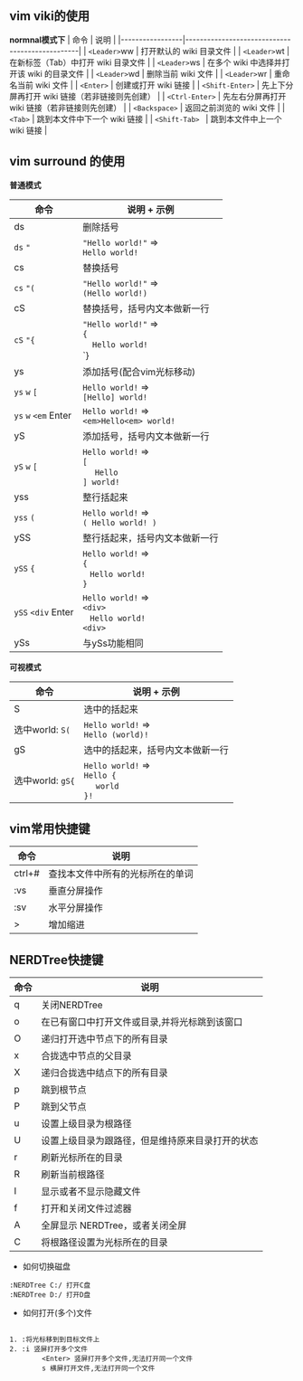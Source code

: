 ## vim viki的使用
 **normnal模式下** 
| 命令            | 说明                                           |
|-----------------|------------------------------------------------|
| `<Leader>`ww    | 打开默认的 wiki 目录文件                       |
| `<Leader>`wt    | 在新标签（Tab）中打开 wiki 目录文件            |
| `<Leader>`ws    | 在多个 wiki 中选择并打开该 wiki 的目录文件     |
| `<Leader>`wd    | 删除当前 wiki 文件                             |
| `<Leader>`wr    | 重命名当前 wiki 文件                           |
| `<Enter>`       | 创建或打开 wiki 链接                           |
| `<Shift-Enter>` | 先上下分屏再打开 wiki 链接（若非链接则先创建） |
| `<Ctrl-Enter>`  | 先左右分屏再打开 wiki 链接（若非链接则先创建） |
| `<Backspace>`   | 返回之前浏览的 wiki 文件                       |
| `<Tab>`         | 跳到本文件中下一个 wiki 链接                   |
| `<Shift-Tab> `  | 跳到本文件中上一个 wiki 链接                   |
## vim surround 的使用
 **普通模式** 	

| 命令                 | 说明 + 示例                                                                     |
|----------------------|---------------------------------------------------------------------------------|
| ds                   | 删除括号                                                                        |
| `ds` `"`             | `"Hello world!"` =><br> `Hello world!`                                          |
| cs                   | 替换括号                                                                        |
| `cs` `"(`            | `"Hello world!"` =><br> `(Hello world!)`                                        |
| cS                   | 替换括号，括号内文本做新一行                                                    |
| `cS` `"{`            | `"Hello world!"` =><br> `{` <br> &nbsp;&nbsp;&nbsp;&nbsp;`Hello world!` <br> `} |
| ys                   | 添加括号(配合vim光标移动)                                                       |
| `ys` `w` `[`         | `Hello world!` =><br> `[Hello] world!`                                          |
| `ys` `w` `<em` Enter | `Hello world!` =><br> `<em>Hello<em> world!`                                    |
| yS                   | 添加括号，括号内文本做新一行                                                    |
| `yS` `w` `[`         | `Hello world!` =><br> `[` <br> &nbsp;&nbsp;&nbsp;&nbsp; `Hello` <br> `] world!` |
| yss                  | 整行括起来                                                                      |
| `yss` `(`            | `Hello world!` =><br> `( Hello world! )`                                        |
| ySS                  | 整行括起来，括号内文本做新一行                                                  |
| `ySS` `{`            | `Hello world!` =><br> `{` <br> &nbsp;&nbsp; `Hello world! ` <br> `}`            |
| `ySS` `<div` Enter   | `Hello world!` =><br> `<div>` <br> &nbsp;&nbsp; `Hello world! ` <br> `<div>`    |
| ySs                  | 与ySs功能相同                                                                   |

**可视模式** 


| 命令             | 说明 + 示例                                                           |
|------------------|-----------------------------------------------------------------------|
| S                | 选中的括起来                                                          |
| 选中world: `S(`  | `Hello world!` =><br> `Hello (world)!`                                |
| gS               | 选中的括起来，括号内文本做新一行                                      |
| 选中world: `gS{` | `Hello world!` =><br> `Hello {` <br> &nbsp;&nbsp; ` world` <br> `}! ` |

## vim常用快捷键
| 命令   | 说明                             |
|--------|----------------------------------|
| ctrl+# | 查找本文件中所有的光标所在的单词 |
| :vs    | 垂直分屏操作                     |
| :sv    | 水平分屏操作                     |
| >      | 增加缩进                         |


## NERDTree快捷键
| 命令 | 说明                                             |
|------|--------------------------------------------------|
| q    | 关闭NERDTree                                     |
| o    | 在已有窗口中打开文件或目录,并将光标跳到该窗口    |
| O    | 递归打开选中节点下的所有目录                     |
| x    | 合拢选中节点的父目录                             |
| X    | 递归合拢选中结点下的所有目录                     |
| p    | 跳到根节点                                       |
| P    | 跳到父节点                                       |
| u    | 设置上级目录为根路径                             |
| U    | 设置上级目录为跟路径，但是维持原来目录打开的状态 |
| r    | 刷新光标所在的目录                               |
| R    | 刷新当前根路径                                   |
| I    | 显示或者不显示隐藏文件                           |
| f    | 打开和关闭文件过滤器                             |
| A    | 全屏显示 NERDTree，或者关闭全屏                  |
| C    | 将根路径设置为光标所在的目录                     |

- 如何切换磁盘
```
:NERDTree C:/ 打开C盘
:NERDTree D:/ 打开D盘
```
- 如何打开(多个)文件
```

1. :将光标移到到目标文件上
2. :i 竖屏打开多个文件
    	<Enter> 竖屏打开多个文件,无法打开同一个文件
    	s 横屏打开文件,无法打开同一个文件
```	


	
